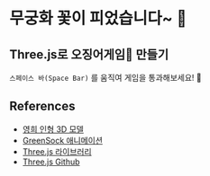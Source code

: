 # 무궁화 꽃이 피었습니다~ 🌺

## **Three.js로 오징어게임🦑 만들기**

`스페이스 바(Space Bar)` 를 움직여 게임을 통과해보세요! 🦑

## References

- [영희 인형 3D 모델](https://sketchfab.com/3d-models/squid-game-giant-doll-7afd49dd07714651a6afa1fc4aac8576)
- [GreenSock 애니메이션](https://greensock.com/get-started/)
- [Three.js 라이브러리](https://threejs.org/)
- [Three.js Github](https://github.com/mrdoob/three.js/)
